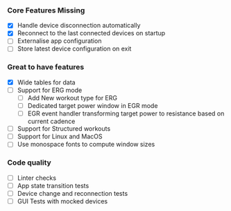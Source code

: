 ### Core Features Missing
 - [x] Handle device disconnection automatically
 - [x] Reconnect to the last connected devices on startup
 - [ ] Externalise app configuration
 - [ ] Store latest device configuration on exit

### Great to have features
 - [x] Wide tables for data
 - [ ] Support for ERG mode
      - [ ] Add New workout type for ERG 
      - [ ] Dedicated target power window in EGR mode
      - [ ] EGR event handler transforming target power to resistance based on current cadence
 - [ ] Support for Structured workouts
 - [ ] Support for Linux and MacOS
 - [ ] Use monospace fonts to compute window sizes

### Code quality
 - [ ] Linter checks
 - [ ] App state transition tests
 - [ ] Device change and reconnection tests
 - [ ] GUI Tests with mocked devices
